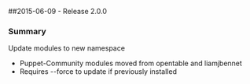 ##2015-06-09 - Release 2.0.0
### Summary

Update modules to new namespace

- Puppet-Community modules moved from opentable and liamjbennet
- Requires --force to update if previously installed
